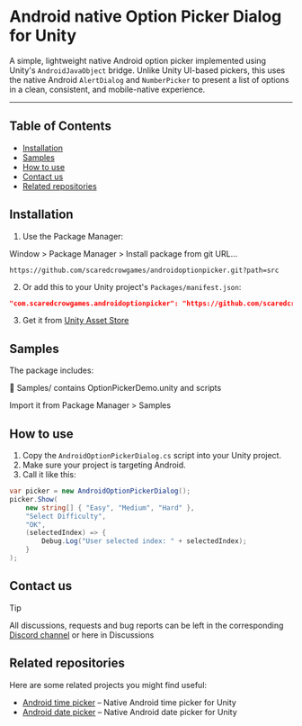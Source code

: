 # Android native Option Picker Dialog for Unity

A simple, lightweight native Android option picker implemented using Unity's `AndroidJavaObject` bridge. Unlike Unity UI-based pickers, this uses the native Android `AlertDialog` and `NumberPicker` to present a list of options in a clean, consistent, and mobile-native experience.

---
## Table of Contents
- [Installation](#installation)
- [Samples](#samples)
- [How to use](#how-to-use)
- [Contact us](#contact-us)
- [Related repositories](#related-repositories)

## Installation

1. Use the Package Manager:

Window > Package Manager > Install package from git URL...
```link
https://github.com/scaredcrowgames/androidoptionpicker.git?path=src
```

2. Or add this to your Unity project's `Packages/manifest.json`:

```json
"com.scaredcrowgames.androidoptionpicker": "https://github.com/scaredcrowgames/androidoptionpicker.git?path=src"
```
3. Get it from [Unity Asset Store](https://assetstore.unity.com/packages/tools/utilities/native-mobile-option-picker-322382)

## Samples
The package includes:

📁 Samples/ contains OptionPickerDemo.unity and scripts

Import it from Package Manager > Samples

## How to use

1. Copy the `AndroidOptionPickerDialog.cs` script into your Unity project.
2. Make sure your project is targeting Android.
3. Call it like this:

```csharp
var picker = new AndroidOptionPickerDialog();
picker.Show(
    new string[] { "Easy", "Medium", "Hard" },
    "Select Difficulty",
    "OK",
    (selectedIndex) => {
        Debug.Log("User selected index: " + selectedIndex);
    }
);
```

## Contact us
> [!TIP]
> All discussions, requests and bug reports can be left in the corresponding [Discord channel](https://discord.gg/NZrN52A7NU) or here in Discussions

## Related repositories
Here are some related projects you might find useful:
- [Android time picker](https://github.com/ScaredCrowGames/UnityAndroidTimePicker) – Native Android time picker for Unity
- [Android date picker](https://github.com/ScaredCrowGames/UnityAndroidDatePicker) – Native Android date picker for Unity

